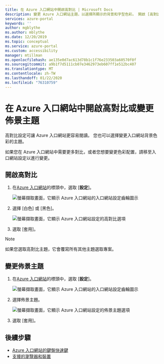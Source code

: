 ```yaml
---
title: 在 Azure 入口網站中開啟高對比 | Microsoft Docs
description: 變更 Azure 入口網站主題，以選擇所顯示的背景和字型色彩。 開啟 [高對比]，讓 Azure 入口網站更快速且更容易閱讀。
services: azure-portal
keywords: ''
author: mgblythe
ms.author: mblythe
ms.date: 12/20/2019
ms.topic: conceptual
ms.service: azure-portal
ms.custom: accessibility
manager: mtillman
ms.openlocfilehash: ae135e0d7ac613d78b1c1f76e233503a60570f0f
ms.sourcegitcommit: a9b1f7d5111cb07e3462973eb607ff1e512bc407
ms.translationtype: MT
ms.contentlocale: zh-TW
ms.lasthandoff: 01/22/2020
ms.locfileid: "76310759"
---
```

# <a name="turn-on-high-contrast-or-change-the-theme-in-the-azure-portal"></a>在 Azure 入口網站中開啟高對比或變更佈景主題

高對比設定可讓 Azure 入口網站更容易閱讀。 您也可以選擇變更入口網站背景色彩的主題。

如果您在 Azure 入口網站中需要更多對比，或者您想要變更色彩配置，請移至入口網站設定以進行變更。

## <a name="turn-on-high-contrast"></a>開啟高對比

1. 在[Azure 入口網站](https://portal.azure.com)的標頭中，選取 [**設定**]。

    ![螢幕擷取畫面，它顯示 Azure 入口網站的入口網站設定齒輪圖示](./media/azure-portal-change-theme-high-contrast/azure-portal-settings-icon.png)
1. 選擇 [白色] 或 [黑色]。

    ![螢幕擷取畫面，它顯示 Azure 入口網站設定的高對比選項](./media/azure-portal-change-theme-high-contrast/azure-portal-highcontrast-options.png)
1. 選取 [套用]。

> [!NOTE]
> 如果您選取高對比主題，它會覆寫所有其他主題選取專案。
>
>

## <a name="change-theme"></a>變更佈景主題

1. 在[Azure 入口網站](https://portal.azure.com)的標頭中，選取 [**設定**]。

    ![螢幕擷取畫面，它顯示 Azure 入口網站的入口網站設定齒輪圖示](./media/azure-portal-change-theme-high-contrast/azure-portal-settings-icon.png)

1. 選擇佈景主題。

    ![螢幕擷取畫面，它顯示 Azure 入口網站設定的佈景主題選項](./media/azure-portal-change-theme-high-contrast/azure-portal-theme-options.png)

1. 選取 [套用]。

## <a name="next-steps"></a>後續步驟

- [Azure 入口網站的鍵盤快速鍵](azure-portal-keyboard-shortcuts.md)
- [支援的瀏覽器和裝置](../azure-preview-portal-supported-browsers-devices.md)
